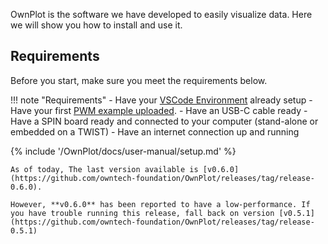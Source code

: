 
OwnPlot is the software we have developed to easily visualize data. Here we will show you how to install and use it.


## Requirements

Before you start, make sure you meet the requirements below.

!!! note "Requirements"
     - Have your [VSCode Environment](environment_setup.md#setup-your-work-environment) already setup
     - Have your first [PWM example uploaded](first_example.md).
     - Have an USB-C cable ready
     - Have a SPIN board ready and connected to your computer (stand-alone or embedded on a TWIST)
     - Have an internet connection up and running

<!--
## Installing OwnPlot

Choose your system and follow the installation procedure.

### Step 1 - Download Ownplot

=== "Windows"

    Download the file *OwnPlot.Setup.{{ ownplot.version }}.exe*

=== "macOS"
	Download the file *OwnPlot-{{ ownplot.version }}-universal.dmg*

=== "Linux (Debian based)"

	Download the file *OwnPlot_{{ ownplot.version }}_amd64.deb*

=== "Linux (RedHat based)"
	Download the file *OwnPlot_{{ ownplot.version }}_amd64.rpm*

=== "Linux (AppImage)"

	Download the file *OwnPlot-{{ ownplot.version }}.AppImage*


### Step 2 - Install OwnPlot

=== "Windows"

    - Launch the executable *OwnPlot.Setup.{{ ownplot.version }}.exe*
	- The app will automatically install in the `User\AppData\Local\Programs\OwnPlot` folder

=== "macOS"
	!!! success "Compatibility"
		This works with Intel & Apple silicon

	1. Launch the disk image *OwnPlot-{{ ownplot.version }}-universal.dmg*
	2. Drag and drop OwnPlot into your Applications folder
	![mac install](imgs/OwnPlot_macOS_install.png)

=== "Linux (Debian based)"

	1. Open a terminal
	2. Install the package
	``` shell
	sudo dpkg -i OwnPlot_{{ ownplot.version }}_amd64.deb
	```

=== "Linux (RedHat based)"
	!!! warning
		This install has not been tested yet

	1. Open a terminal
	2. Install the package
	``` shell
	sudo rpm -i OwnPlot_{{ ownplot.version }}_amd64.rpm
	```

=== "Linux (AppImage)"

	Right-click on the AppImage file

    Check the button to allow it to run as a program


### Step 3 - Run OwnPlot


=== "Windows"

	- OwnPlot should launch itself right after the installation has been completed.
	- OwnPlot should be available from the start menu

=== "macOS"

    Launch OwnPlot from your Application folder or the LaunchPad

	!!! note "If you have trouble running the app for the first time"
		1. If you get this:

		![Mac cannot run](imgs/OwnPlot_macOS_cant_run.png){ width="300" }

		2. Open System Preferences
		3. Go to *Security & Privacy* Tab
		4. Allow OwnPlot to run by clicking the button "Allow"
		![mac Allow app](imgs/OwnPlot_macOS_open_anyways.png)

=== "Linux (Debian based)"

    Type `ownplot` on the terminal.

=== "Linux (RedHat based)"

    Type `ownplot` on the terminal.

=== "Linux (AppImage)"

    Double-click on the AppImage file



Great! Now that you have OwnPlot installed and all setup, we can proceed


OwnPlot latest releases can be downloaded on [github](https://github.com/owntech-foundation/OwnPlot/releases)

!!! warning "Performances issues"
-->
{% include '/OwnPlot/docs/user-manual/setup.md' %}

	As of today, The last version available is [v0.6.0](https://github.com/owntech-foundation/OwnPlot/releases/tag/release-0.6.0).

	However, **v0.6.0** has been reported to have a low-performance. If you have trouble running this release, fall back on version [v0.5.1](https://github.com/owntech-foundation/OwnPlot/releases/tag/release-0.5.1)

